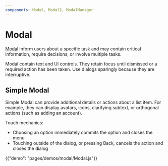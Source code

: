 ```yaml
---
components: Modal, Modal2, ModalManager
---
```


# Modal

[Modal](https://material.io/guidelines/components/dialogs.html) inform users about a specific task and may contain critical information, require decisions, or involve multiple tasks.

Modal contain text and UI controls.
They retain focus until dismissed or a required action has been taken.
Use dialogs sparingly because they are interruptive.

## Simple Modal

Simple Modal can provide additional details or actions about a list item.
For example, they can display avatars, icons, clarifying subtext, or orthogonal actions (such as adding an account).

Touch mechanics:
- Choosing an option immediately commits the option and closes the menu
- Touching outside of the dialog, or pressing Back, cancels the action and closes the dialog

{{"demo": "pages/demos/modal/Modal.js"}}
